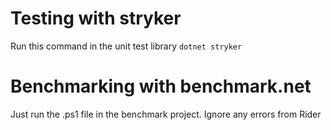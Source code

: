 # Testing with stryker
Run this command in the unit test library
`dotnet stryker`

# Benchmarking with benchmark.net
Just run the .ps1 file in the benchmark project. Ignore any errors from Rider